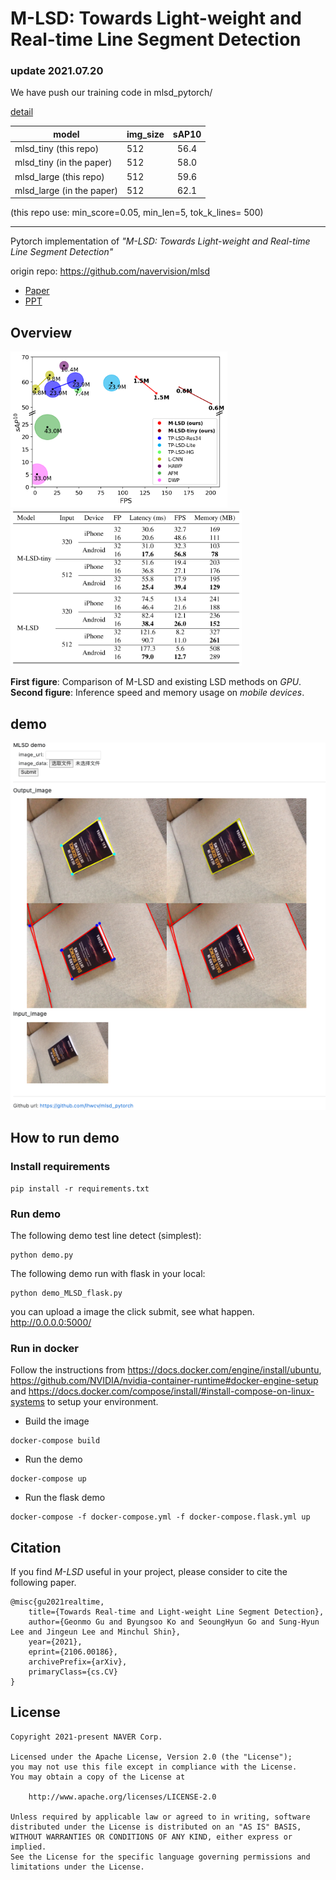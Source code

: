# M-LSD: Towards Light-weight and Real-time Line Segment Detection

### update 2021.07.20

We have push our training code in mlsd_pytorch/

[detail](mlsd_pytorch/README.md)

model| img_size| sAP10
|---|---|:---:| 
mlsd_tiny (this repo)| 512|  56.4
mlsd_tiny (in the paper)| 512|  58.0
mlsd_large (this repo)| 512|  59.6
mlsd_large (in the paper)| 512|  62.1

(this repo use:  min_score=0.05,  min_len=5, tok_k_lines= 500)

---

Pytorch implementation of *"M-LSD: Towards Light-weight and Real-time Line Segment Detection"* <br/>

origin repo:  https://github.com/navervision/mlsd

- [Paper](https://arxiv.org/abs/2106.00186) 
- [PPT](https://www.slideshare.net/ByungSooKo1/towards-lightweight-and-realtime-line-segment-detection)


## Overview
<p float="left">
  <img src="./github/teaser.png" height="250">
  <img src="./github/mlsd_mobile.png" height="250">
</p>


**First figure**: Comparison of M-LSD and existing LSD methods on *GPU*.
**Second figure**: Inference speed and memory usage on *mobile devices*.

## demo
![](github/img.png)


## How to run demo
### Install requirements
```
pip install -r requirements.txt
```

### Run demo

The following demo test line detect (simplest):

```
python demo.py
```

The following demo run with flask in your local: <br/>

```
python demo_MLSD_flask.py
```
you can upload a image the click submit, see what happen.<br/>
http://0.0.0.0:5000/


### Run in docker


Follow the instructions from <https://docs.docker.com/engine/install/ubuntu>,
  <https://github.com/NVIDIA/nvidia-container-runtime#docker-engine-setup> and
  <https://docs.docker.com/compose/install/#install-compose-on-linux-systems> to setup your environment.

- Build the image

```
docker-compose build

```

- Run the demo

```
docker-compose up

```

- Run the flask demo

```
docker-compose -f docker-compose.yml -f docker-compose.flask.yml up

```

## Citation
If you find *M-LSD* useful in your project, please consider to cite the following paper.

```
@misc{gu2021realtime,
    title={Towards Real-time and Light-weight Line Segment Detection},
    author={Geonmo Gu and Byungsoo Ko and SeoungHyun Go and Sung-Hyun Lee and Jingeun Lee and Minchul Shin},
    year={2021},
    eprint={2106.00186},
    archivePrefix={arXiv},
    primaryClass={cs.CV}
}
```

## License
```
Copyright 2021-present NAVER Corp.

Licensed under the Apache License, Version 2.0 (the "License");
you may not use this file except in compliance with the License.
You may obtain a copy of the License at

    http://www.apache.org/licenses/LICENSE-2.0

Unless required by applicable law or agreed to in writing, software
distributed under the License is distributed on an "AS IS" BASIS,
WITHOUT WARRANTIES OR CONDITIONS OF ANY KIND, either express or implied.
See the License for the specific language governing permissions and
limitations under the License.
```
